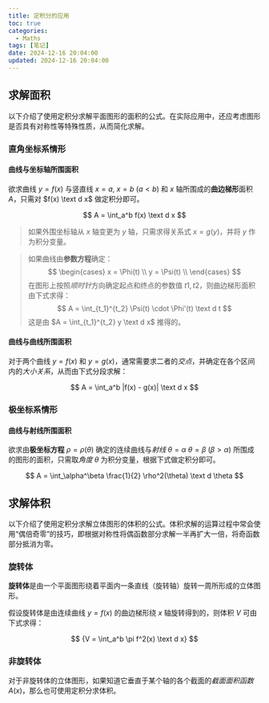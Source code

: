 ```yaml
---
title: 定积分的应用
toc: true
categories:
  - Maths
tags: [笔记]
date: 2024-12-16 20:04:00
updated: 2024-12-16 20:04:00
---
```

## 求解面积

以下介绍了使用定积分求解平面图形的面积的公式。在实际应用中，还应考虑图形是否具有对称性等特殊性质，从而简化求解。

<!-- more -->

### 直角坐标系情形

#### 曲线与坐标轴所围面积

欲求曲线 $y = f(x)$ 与竖直线 $x=a, \ x=b \ (a<b)$ 和 $x$ 轴所围成的**曲边梯形**面积 $A$，只需对 $f(x) \text d x$ 做定积分即可。

$$
A = \int_a^b f(x) \text d x
$$

> 如果外围坐标轴从 $x$ 轴变更为 $y$ 轴，只需求得关系式 $x = g(y)$，并将 $y$ 作为积分变量。

> 如果曲线由**参数方程**确定：
> $$
> \begin{cases}
> x = \Phi(t) \\
> y = \Psi(t) \\
> \end{cases}
> $$
> 在图形上按照*顺时针*方向确定起点和终点的参数值 $t1,t2$，则曲边梯形面积由下式求得：
> $$
> A = \int_{t_1}^{t_2} \Psi(t) \cdot \Phi'(t) \text d t
> $$
> 这是由 $A = \int_{t_1}^{t_2} y \text d x$ 推得的。

#### 曲线与曲线所围面积

对于两个曲线 $y = f(x)$ 和 $y = g(x)$，通常需要求二者的*交点*，并确定在各个区间内的*大小关系*，从而由下式分段求解：

$$
A = \int_a^b |f(x) - g(x)| \text d x
$$

### 极坐标系情形

#### 曲线与射线所围面积

欲求由**极坐标方程** $\rho = \rho(\theta)$ 确定的连续曲线与*射线* $\theta = \alpha \ \theta = \beta \ (\beta > \alpha)$ 所围成的图形的面积，只需取*角度* $\theta$ 为积分变量，根据下式做定积分即可。

$$
A = \int_\alpha^\beta \frac{1}{2} \rho^2(\theta) \text d \theta
$$

## 求解体积

以下介绍了使用定积分求解立体图形的体积的公式。体积求解的运算过程中常会使用“偶倍奇零”的技巧，即根据对称性将偶函数部分求解一半再扩大一倍，将奇函数部分抵消为零。

### 旋转体

**旋转体**是由一个平面图形绕着平面内一条直线（旋转轴）旋转一周所形成的立体图形。

假设旋转体是由连续曲线 $y = f(x)$ 的曲边梯形绕 $x$ 轴旋转得到的，则体积 $V$ 可由下式求得：

$$
{V = \int_a^b \pi f^2(x) \text d x}
$$

### 非旋转体

对于非旋转体的立体图形，如果知道它垂直于某个轴的各个截面的*截面面积函数* $A(x)$，那么也可使用定积分求体积。
